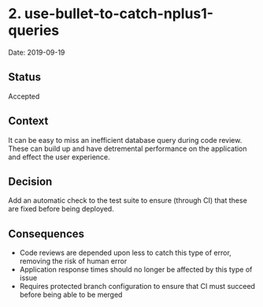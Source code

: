 # 2. use-bullet-to-catch-nplus1-queries

Date: 2019-09-19

## Status

Accepted

## Context

It can be easy to miss an inefficient database query during code review. These
can build up and have detremental performance on the application and effect the
user experience.

## Decision

Add an automatic check to the test suite to ensure (through CI) that these are
fixed before being deployed.

## Consequences

- Code reviews are depended upon less to catch this type of error, removing the
  risk of human error
- Application response times should no longer be affected by this type of issue
- Requires protected branch configuration to ensure that CI must succeed before
  being able to be merged
